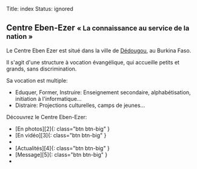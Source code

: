 Title: index
Status: ignored

Centre Eben-Ezer <small>« La connaissance au service de la nation »</small>
---------------------------------------------------------------------------

Le Centre Eben Ezer est situé dans la ville de [Dédougou][1], au Burkina Faso.

Il s'agit d'une structure à vocation évangélique, qui accueille petits et
grands, sans discrimination.

Sa vocation est multiple:

 - Eduquer, Former, Instruire: Enseignement secondaire, alphabétisation,
   initiation à l'informatique...
 - Distraire: Projections culturelles, camps de jeunes...

Découvrez le Centre Eben-Ezer:

<ul class="thumbnails" markdown="1">
<li class="span4">[En photos][2]{: class="btn btn-big" }</li>
<li class="span4">[En vidéo][3]{: class="btn btn-big" }</li>
<li class="span1"></li>
<li class="span4">[Actualités][4]{: class="btn btn-big" }</li>
<li class="span4">[Message][5]{: class="btn btn-big" }</li>
<li class="span1"></li>
</ul>

  [1]: /a-propos/dedougou
  [2]: /en-images/photos
  [3]: /en-images/videos
  [4]: /actualites
  [5]: /temple-eternel/message
